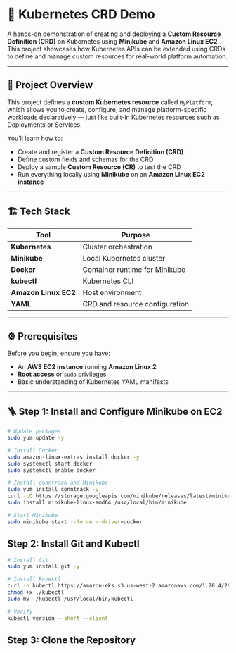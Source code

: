 # 🚀 Kubernetes CRD Demo

A hands-on demonstration of creating and deploying a **Custom Resource Definition (CRD)** on Kubernetes using **Minikube** and **Amazon Linux EC2**.  
This project showcases how Kubernetes APIs can be extended using CRDs to define and manage custom resources for real-world platform automation.

---

## 📘 Project Overview

This project defines a **custom Kubernetes resource** called `MyPlatform`, which allows you to create, configure, and manage platform-specific workloads declaratively — just like built-in Kubernetes resources such as Deployments or Services.

You’ll learn how to:
- Create and register a **Custom Resource Definition (CRD)**
- Define custom fields and schemas for the CRD
- Deploy a sample **Custom Resource (CR)** to test the CRD
- Run everything locally using **Minikube** on an **Amazon Linux EC2 instance**

---

## 🏗️ Tech Stack

| Tool | Purpose |
|------|----------|
| **Kubernetes** | Cluster orchestration |
| **Minikube** | Local Kubernetes cluster |
| **Docker** | Container runtime for Minikube |
| **kubectl** | Kubernetes CLI |
| **Amazon Linux EC2** | Host environment |
| **YAML** | CRD and resource configuration |

---

## ⚙️ Prerequisites

Before you begin, ensure you have:
- An **AWS EC2 instance** running **Amazon Linux 2**
- **Root access** or `sudo` privileges
- Basic understanding of Kubernetes YAML manifests

---

## 🪜 Step 1: Install and Configure Minikube on EC2
``` bash
# Update packages
sudo yum update -y

# Install Docker
sudo amazon-linux-extras install docker -y
sudo systemctl start docker
sudo systemctl enable docker

# Install conntrack and Minikube
sudo yum install conntrack -y
curl -LO https://storage.googleapis.com/minikube/releases/latest/minikube-linux-amd64
sudo install minikube-linux-amd64 /usr/local/bin/minikube

# Start Minikube
sudo minikube start --force --driver=docker
```

## Step 2: Install Git and Kubectl
``` bash
# Install Git
sudo yum install git -y

# Install kubectl
curl -o kubectl https://amazon-eks.s3.us-west-2.amazonaws.com/1.20.4/2021-04-12/bin/linux/amd64/kubectl
chmod +x ./kubectl
sudo mv ./kubectl /usr/local/bin/kubectl

# Verify
kubectl version --short --client
```
## Step 3: Clone the Repository
